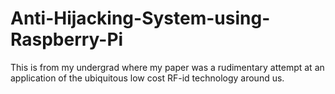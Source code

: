 # Anti-Hijacking-System-using-Raspberry-Pi
This is from my undergrad where my paper was a rudimentary attempt at an application of the ubiquitous low cost RF-id technology around us.

